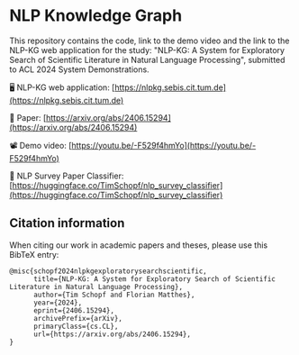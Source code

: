 # NLP Knowledge Graph

This repository contains the code, link to the demo video and the link to the NLP-KG web application for the study: "NLP-KG: A System for Exploratory Search of Scientific Literature in Natural Language Processing", submitted to ACL 2024 System Demonstrations.

🖥️ NLP-KG web application: [https://nlpkg.sebis.cit.tum.de](https://nlpkg.sebis.cit.tum.de)

📄 Paper: [https://arxiv.org/abs/2406.15294](https://arxiv.org/abs/2406.15294)  

📽️ Demo video: [https://youtu.be/-F529f4hmYo](https://youtu.be/-F529f4hmYo)

🤗 NLP Survey Paper Classifier: [https://huggingface.co/TimSchopf/nlp_survey_classifier](https://huggingface.co/TimSchopf/nlp_survey_classifier)


## Citation information
When citing our work in academic papers and theses, please use this BibTeX entry:
``` 
@misc{schopf2024nlpkgexploratorysearchscientific,
      title={NLP-KG: A System for Exploratory Search of Scientific Literature in Natural Language Processing}, 
      author={Tim Schopf and Florian Matthes},
      year={2024},
      eprint={2406.15294},
      archivePrefix={arXiv},
      primaryClass={cs.CL},
      url={https://arxiv.org/abs/2406.15294}, 
}
``` 
